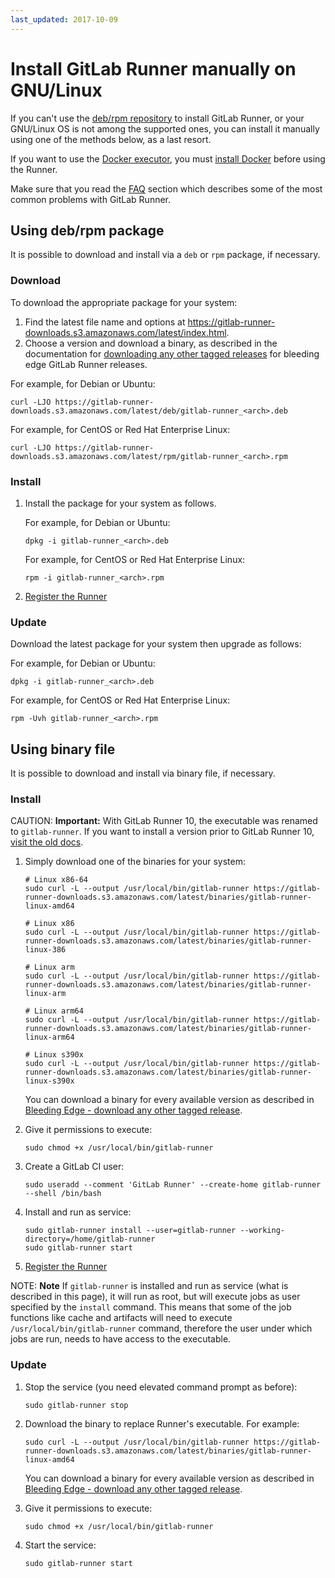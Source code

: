 ```yaml
---
last_updated: 2017-10-09
---
```


# Install GitLab Runner manually on GNU/Linux

If you can't use the [deb/rpm repository](linux-repository.md) to
install GitLab Runner, or your GNU/Linux OS is not among the supported
ones, you can install it manually using one of the methods below, as a
last resort.

If you want to use the [Docker executor](../executors/docker.md),
you must [install Docker](https://docs.docker.com/install/linux/docker-ce/centos/#install-docker-ce)
before using the Runner.

Make sure that you read the [FAQ](../faq/README.md) section which describes
some of the most common problems with GitLab Runner.

## Using deb/rpm package

It is possible to download and install via a `deb` or `rpm` package, if necessary.

### Download

To download the appropriate package for your system:

1. Find the latest file name and options at
   <https://gitlab-runner-downloads.s3.amazonaws.com/latest/index.html>.
1. Choose a version and download a binary, as described in the
   documentation for [downloading any other tagged
   releases](bleeding-edge.md#download-any-other-tagged-release) for
   bleeding edge GitLab Runner releases.

For example, for Debian or Ubuntu:

```shell
curl -LJO https://gitlab-runner-downloads.s3.amazonaws.com/latest/deb/gitlab-runner_<arch>.deb
```

For example, for CentOS or Red Hat Enterprise Linux:

```shell
curl -LJO https://gitlab-runner-downloads.s3.amazonaws.com/latest/rpm/gitlab-runner_<arch>.rpm
```

### Install

1. Install the package for your system as follows.

   For example, for Debian or Ubuntu:

   ```shell
   dpkg -i gitlab-runner_<arch>.deb
   ```

   For example, for CentOS or Red Hat Enterprise Linux:

   ```shell
   rpm -i gitlab-runner_<arch>.rpm
   ```

1. [Register the Runner](../register/index.md#gnulinux)

### Update

Download the latest package for your system then upgrade as follows:

For example, for Debian or Ubuntu:

```shell
dpkg -i gitlab-runner_<arch>.deb
```

For example, for CentOS or Red Hat Enterprise Linux:

```shell
rpm -Uvh gitlab-runner_<arch>.rpm
```

## Using binary file

It is possible to download and install via binary file, if necessary.

### Install

CAUTION: **Important:**
With GitLab Runner 10, the executable was renamed to `gitlab-runner`. If you
want to install a version prior to GitLab Runner 10, [visit the old docs](old.md).

1. Simply download one of the binaries for your system:

   ```shell
   # Linux x86-64
   sudo curl -L --output /usr/local/bin/gitlab-runner https://gitlab-runner-downloads.s3.amazonaws.com/latest/binaries/gitlab-runner-linux-amd64

   # Linux x86
   sudo curl -L --output /usr/local/bin/gitlab-runner https://gitlab-runner-downloads.s3.amazonaws.com/latest/binaries/gitlab-runner-linux-386

   # Linux arm
   sudo curl -L --output /usr/local/bin/gitlab-runner https://gitlab-runner-downloads.s3.amazonaws.com/latest/binaries/gitlab-runner-linux-arm

   # Linux arm64
   sudo curl -L --output /usr/local/bin/gitlab-runner https://gitlab-runner-downloads.s3.amazonaws.com/latest/binaries/gitlab-runner-linux-arm64

   # Linux s390x
   sudo curl -L --output /usr/local/bin/gitlab-runner https://gitlab-runner-downloads.s3.amazonaws.com/latest/binaries/gitlab-runner-linux-s390x
   ```

   You can download a binary for every available version as described in
   [Bleeding Edge - download any other tagged release](bleeding-edge.md#download-any-other-tagged-release).

1. Give it permissions to execute:

   ```shell
   sudo chmod +x /usr/local/bin/gitlab-runner
   ```

1. Create a GitLab CI user:

   ```shell
   sudo useradd --comment 'GitLab Runner' --create-home gitlab-runner --shell /bin/bash
   ```

1. Install and run as service:

   ```shell
   sudo gitlab-runner install --user=gitlab-runner --working-directory=/home/gitlab-runner
   sudo gitlab-runner start
   ```

1. [Register the Runner](../register/index.md)

NOTE: **Note**
If `gitlab-runner` is installed and run as service (what is described
in this page), it will run as root, but will execute jobs as user specified by
the `install` command. This means that some of the job functions like cache and
artifacts will need to execute `/usr/local/bin/gitlab-runner` command,
therefore the user under which jobs are run, needs to have access to the executable.

### Update

1. Stop the service (you need elevated command prompt as before):

   ```shell
   sudo gitlab-runner stop
   ```

1. Download the binary to replace Runner's executable. For example:

   ```shell
   sudo curl -L --output /usr/local/bin/gitlab-runner https://gitlab-runner-downloads.s3.amazonaws.com/latest/binaries/gitlab-runner-linux-amd64
   ```

   You can download a binary for every available version as described in
   [Bleeding Edge - download any other tagged release](bleeding-edge.md#download-any-other-tagged-release).

1. Give it permissions to execute:

   ```shell
   sudo chmod +x /usr/local/bin/gitlab-runner
   ```

1. Start the service:

   ```shell
   sudo gitlab-runner start
   ```
